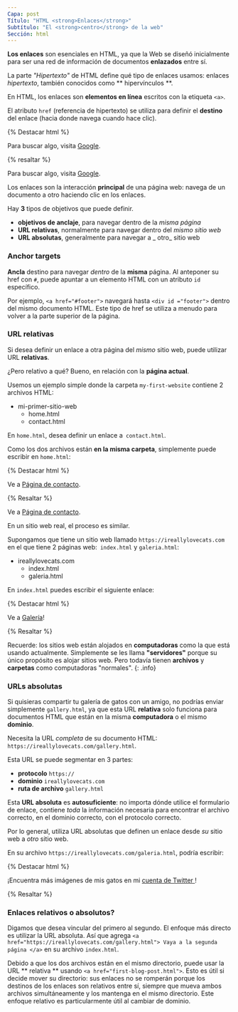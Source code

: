 ```yaml
---
Capa: post
Título: "HTML <strong>Enlaces</strong>"
Subtítulo: "El <strong>centro</strong> de la web"
Sección: html
---
```


**Los enlaces** son esenciales en HTML, ya que la Web se diseñó inicialmente para ser una red de información de documentos **enlazados** entre sí.

La parte _"Hipertexto"_ de HTML define qué tipo de enlaces usamos: enlaces _hipertexto_, también conocidos como ** hipervínculos **.

En HTML, los enlaces son **elementos en línea** escritos con la etiqueta `<a>`.

El atributo `href` (referencia de hipertexto) se utiliza para definir el **destino** del enlace (hacia donde navega cuando hace clic).

{% Destacar html %}
<p>
  Para buscar algo, visita <a href="https://www.google.com">Google</a>.
</p>
{% resaltar %}

<div class="result">
  <p>
    Para buscar algo, visita <a href="https://www.google.com">Google</a>.
  </p>
</div>

Los enlaces son la interacción **principal** de una página web: navega de un documento a otro haciendo clic en los enlaces.

Hay **3** tipos de objetivos que puede definir.

* **objetivos de anclaje**, para navegar dentro de la _misma página_
* **URL relativas**, normalmente para navegar dentro del _mismo sitio web_
* **URL absolutas**, generalmente para navegar a _ otro_ sitio web

### Anchor targets

**Ancla** destino para navegar _dentro_ de la **misma** página. Al anteponer su href con `#`, puede apuntar a un elemento HTML con un atributo `id` específico.

Por ejemplo, `<a href="#footer">` navegará hasta `<div id ="footer">` dentro del mismo documento HTML. Este tipo de href se utiliza a menudo para volver a la parte superior de la página.

### URL relativas

Si desea definir un enlace a otra página del _mismo_ sitio web, puede utilizar URL **relativas**.

¿Pero relativo a qué? Bueno, en relación con la **página actual**.

Usemos un ejemplo simple donde la carpeta `my-first-website` contiene 2 archivos HTML:

<ul class="ficheros">
  <li>
    <i class="fa fa-folder-o"></i>
    mi-primer-sitio-web
    <ul>
      <li>
        <i class="fa fa-file-code-o"></i>
        home.html
      </li>
      <li>
        <i class="fa fa-file-code-o"></i>
        contact.html
      </li>
    </ul>
  </li>
</ul>

En `home.html`, desea definir un enlace a` contact.html`.

Como los dos archivos están **en la misma carpeta**, simplemente puede escribir en `home.html`:

{% Destacar html %}
<p>
  Ve a <a href="contacto.html">Página de contacto</a>.
</p>
{% Resaltar %}

<div class="result">
  <p>
    Ve a <a href="contact.html">Página de contacto</a>.
  </p>
</div>

En un sitio web real, el proceso es similar.

Supongamos que tiene un sitio web llamado `https://ireallylovecats.com` en el que tiene 2 páginas web:` index.html` y `galeria.html`:

<ul class="ficheros">
  <li>
    <i class="fa fa-folder-o"></i>
    ireallylovecats.com
    <ul>
      <li>
        <i class="fa fa-file-code-o"></i>
        index.html
      </li>
      <li>
        <i class="fa fa-file-code-o"></i>
        galeria.html
      </li>
    </ul>
  </li>
</ul>

En `index.html` puedes escribir el siguiente enlace:

{% Destacar html %}
<p>
  Ve a <a href="galeria.html">Galería</a>!
</p>
{% Resaltar %}

Recuerde: los sitios web están alojados en **computadoras** como la que está usando actualmente. Simplemente se les llama **"servidores"** porque su único propósito es alojar sitios web. Pero todavía tienen **archivos** y **carpetas** como computadoras "normales".
{: .info}

### URLs absolutas

Si quisieras compartir tu galería de gatos con un amigo, no podrías enviar simplemente `gallery.html`, ya que esta URL **relativa** solo funciona para documentos HTML que están en la misma **computadora** o el mismo **dominio**.

Necesita la URL _completa_ de su documento HTML: `https://ireallylovecats.com/gallery.html`.

Esta URL se puede segmentar en 3 partes:

* **protocolo** `https://`
* **dominio** `ireallylovecats.com`
* **ruta de archivo** `gallery.html`

Esta **URL absoluta** es **autosuficiente**: no importa dónde utilice el formulario de enlace, contiene _toda_ la información necesaria para encontrar el archivo correcto, en el dominio correcto, con el protocolo correcto.

Por lo general, utiliza URL absolutas que definen un enlace desde _su_ sitio web a _otro_ sitio web.

En su archivo `https://ireallylovecats.com/galeria.html`, podría escribir:

{% Destacar html %}
<p>
  ¡Encuentra más imágenes de mis gatos en mi <a href="https://twitter.com/ireallylovecats"> cuenta de Twitter </a>!
</p>
{% Resaltar %}

### Enlaces relativos o absolutos?

Digamos que desea vincular del primero al segundo. El enfoque más directo es utilizar la URL absoluta. Así que agrega `<a href="https://ireallylovecats.com/gallery.html"> Vaya a la segunda página </a>` en su archivo `index.html`.

Debido a que los dos archivos están en el mismo directorio, puede usar la URL ** relativa ** usando `<a href="first-blog-post.html">`. Esto es útil si decide mover su directorio: sus enlaces no se romperán porque los destinos de los enlaces son relativos entre sí, siempre que mueva ambos archivos simultáneamente y los mantenga en el mismo directorio. Este enfoque relativo es particularmente útil al cambiar de dominio.
